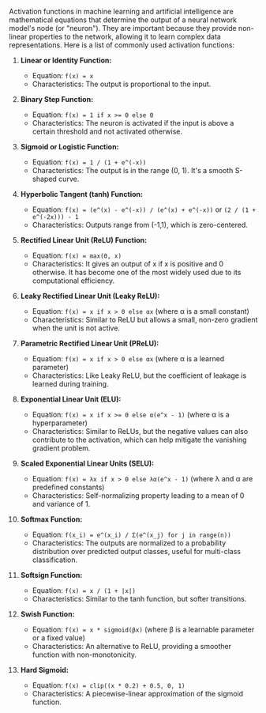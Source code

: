 Activation functions in machine learning and artificial intelligence are mathematical equations that determine the output of a neural network model's node (or "neuron"). They are important because they provide non-linear properties to the network, allowing it to learn complex data representations. Here is a list of commonly used activation functions:

1. **Linear or Identity Function:**
   - Equation: `f(x) = x`
   - Characteristics: The output is proportional to the input.

2. **Binary Step Function:**
   - Equation: `f(x) = 1 if x >= 0 else 0`
   - Characteristics: The neuron is activated if the input is above a certain threshold and not activated otherwise.

3. **Sigmoid or Logistic Function:**
   - Equation: `f(x) = 1 / (1 + e^(-x))`
   - Characteristics: The output is in the range (0, 1). It's a smooth S-shaped curve.

4. **Hyperbolic Tangent (tanh) Function:**
   - Equation: `f(x) = (e^(x) - e^(-x)) / (e^(x) + e^(-x))` or `(2 / (1 + e^(-2x))) - 1`
   - Characteristics: Outputs range from (-1,1), which is zero-centered.

5. **Rectified Linear Unit (ReLU) Function:**
   - Equation: `f(x) = max(0, x)`
   - Characteristics: It gives an output of x if x is positive and 0 otherwise. It has become one of the most widely used due to its computational efficiency.

6. **Leaky Rectified Linear Unit (Leaky ReLU):**
   - Equation: `f(x) = x if x > 0 else αx` (where α is a small constant)
   - Characteristics: Similar to ReLU but allows a small, non-zero gradient when the unit is not active.

7. **Parametric Rectified Linear Unit (PReLU):**
   - Equation: `f(x) = x if x > 0 else αx` (where α is a learned parameter)
   - Characteristics: Like Leaky ReLU, but the coefficient of leakage is learned during training.

8. **Exponential Linear Unit (ELU):**
   - Equation: `f(x) = x if x >= 0 else α(e^x - 1)` (where α is a hyperparameter)
   - Characteristics: Similar to ReLUs, but the negative values can also contribute to the activation, which can help mitigate the vanishing gradient problem.

9. **Scaled Exponential Linear Units (SELU):**
   - Equation: `f(x) = λx if x > 0 else λα(e^x - 1)` (where λ and α are predefined constants)
   - Characteristics: Self-normalizing property leading to a mean of 0 and variance of 1.

10. **Softmax Function:**
    - Equation: `f(x_i) = e^(x_i) / Σ(e^(x_j) for j in range(n))`
    - Characteristics: The outputs are normalized to a probability distribution over predicted output classes, useful for multi-class classification.

11. **Softsign Function:**
    - Equation: `f(x) = x / (1 + |x|)`
    - Characteristics: Similar to the tanh function, but softer transitions.

12. **Swish Function:**
    - Equation: `f(x) = x * sigmoid(βx)` (where β is a learnable parameter or a fixed value)
    - Characteristics: An alternative to ReLU, providing a smoother function with non-monotonicity.

13. **Hard Sigmoid:**
    - Equation: `f(x) = clip((x * 0.2) + 0.5, 0, 1)`
    - Characteristics: A piecewise-linear approximation of the sigmoid function.